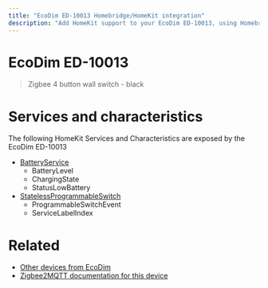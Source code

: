 ```yaml
---
title: "EcoDim ED-10013 Homebridge/HomeKit integration"
description: "Add HomeKit support to your EcoDim ED-10013, using Homebridge, Zigbee2MQTT and homebridge-z2m."
---
```

<!---
This file has been GENERATED using src/docgen/docgen.ts
DO NOT EDIT THIS FILE MANUALLY!
-->
# EcoDim ED-10013
> Zigbee 4 button wall switch - black


# Services and characteristics
The following HomeKit Services and Characteristics are exposed by
the EcoDim ED-10013

* [BatteryService](../../battery.md)
  * BatteryLevel
  * ChargingState
  * StatusLowBattery
* [StatelessProgrammableSwitch](../../action.md)
  * ProgrammableSwitchEvent
  * ServiceLabelIndex


# Related
* [Other devices from EcoDim](../index.md#ecodim)
* [Zigbee2MQTT documentation for this device](https://www.zigbee2mqtt.io/devices/ED-10013.html)